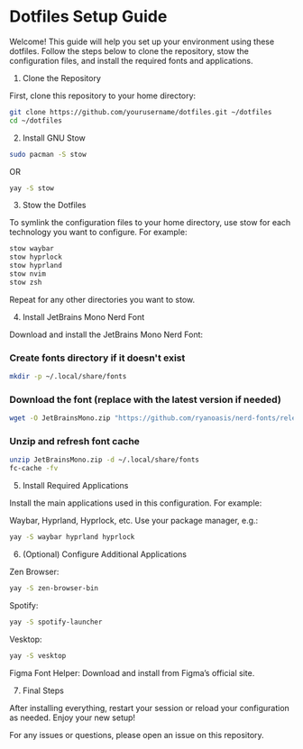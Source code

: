# Dotfiles Setup Guide

Welcome! This guide will help you set up your environment using these dotfiles. Follow the steps below to clone the repository, stow the configuration files, and install the required fonts and applications.

1. Clone the Repository

First, clone this repository to your home directory:

```sh
git clone https://github.com/yourusername/dotfiles.git ~/dotfiles
cd ~/dotfiles
```

2. Install GNU Stow
```sh
sudo pacman -S stow
```
OR
```sh
yay -S stow
```
3. Stow the Dotfiles

To symlink the configuration files to your home directory, use stow for each technology you want to configure. For example:

```sh
stow waybar
stow hyprlock
stow hyprland
stow nvim
stow zsh
```


Repeat for any other directories you want to stow.

4. Install JetBrains Mono Nerd Font

Download and install the JetBrains Mono Nerd Font:

### Create fonts directory if it doesn't exist
```sh
mkdir -p ~/.local/share/fonts
```
### Download the font (replace with the latest version if needed)
```sh
wget -O JetBrainsMono.zip "https://github.com/ryanoasis/nerd-fonts/releases/latest/download/JetBrainsMono.zip"
```

### Unzip and refresh font cache
```sh
unzip JetBrainsMono.zip -d ~/.local/share/fonts
fc-cache -fv
```

5. Install Required Applications

Install the main applications used in this configuration. For example:

Waybar, Hyprland, Hyprlock, etc.
Use your package manager, e.g.:
```sh
yay -S waybar hyprland hyprlock
```
6. (Optional) Configure Additional Applications

Zen Browser:

```sh
yay -S zen-browser-bin
```

Spotify:
```sh
yay -S spotify-launcher
```

Vesktop:
```sh
yay -S vesktop
```

Figma Font Helper:
Download and install from Figma’s official site.

7. Final Steps

After installing everything, restart your session or reload your configuration as needed. Enjoy your new setup!

For any issues or questions, please open an issue on this repository.
